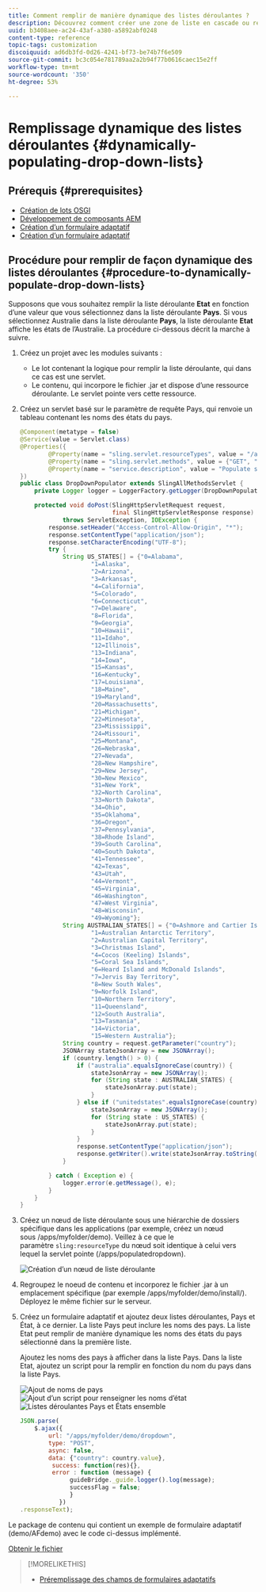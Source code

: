 ```yaml
---
title: Comment remplir de manière dynamique des listes déroulantes ?
description: Découvrez comment créer une zone de liste en cascade ou remplir de manière dynamique des listes déroulantes.
uuid: b3408aee-ac24-43af-a380-a5892abf0248
content-type: reference
topic-tags: customization
discoiquuid: ad6db3fd-0d26-4241-bf73-be74b7f6e509
source-git-commit: bc3c054e781789aa2a2b94f77b0616caec15e2ff
workflow-type: tm+mt
source-wordcount: '350'
ht-degree: 53%

---
```



# Remplissage dynamique des listes déroulantes {#dynamically-populating-drop-down-lists}

## Prérequis {#prerequisites}

* [Création de lots OSGI](https://experienceleague.adobe.com/docs/experience-manager-learn/getting-started-wknd-tutorial-develop/overview.html?lang=fr&amp;CID=RedirectAEMCommunityKautuk)
* [Développement de composants AEM](https://experienceleague.adobe.com/docs/experience-manager-cloud-service/implementing/developing/full-stack/components-templates/overview.html?lang=fr#developing)
* [Création d’un formulaire adaptatif](creating-adaptive-form.md)
* [Création d’un formulaire adaptatif](introduction-forms-authoring.md)

## Procédure pour remplir de façon dynamique des listes déroulantes {#procedure-to-dynamically-populate-drop-down-lists}

Supposons que vous souhaitez remplir la liste déroulante **Etat** en fonction d’une valeur que vous sélectionnez dans la liste déroulante **Pays**. Si vous sélectionnez Australie dans la liste déroulante **Pays**, la liste déroulante **Etat** affiche les états de l’Australie. La procédure ci-dessous décrit la marche à suivre.

1. Créez un projet avec les modules suivants :

   * Le lot contenant la logique pour remplir la liste déroulante, qui dans ce cas est une servlet.
   * Le contenu, qui incorpore le fichier .jar et dispose d’une ressource déroulante. Le servlet pointe vers cette ressource.

1. Créez un servlet basé sur le paramètre de requête Pays, qui renvoie un tableau contenant les noms des états du pays.

   ```java
   @Component(metatype = false)
   @Service(value = Servlet.class)
   @Properties({
           @Property(name = "sling.servlet.resourceTypes", value = "/apps/populatedropdown"),
           @Property(name = "sling.servlet.methods", value = {"GET", "POST"}),
           @Property(name = "service.description", value = "Populate states drop-down based on country value")
   })
   public class DropDownPopulator extends SlingAllMethodsServlet {
       private Logger logger = LoggerFactory.getLogger(DropDownPopulator.class);
   
       protected void doPost(SlingHttpServletRequest request,
                             final SlingHttpServletResponse response)
               throws ServletException, IOException {
           response.setHeader("Access-Control-Allow-Origin", "*");
           response.setContentType("application/json");
           response.setCharacterEncoding("UTF-8");
           try {
               String US_STATES[] = {"0=Alabama",
                       "1=Alaska",
                       "2=Arizona",
                       "3=Arkansas",
                       "4=California",
                       "5=Colorado",
                       "6=Connecticut",
                       "7=Delaware",
                       "8=Florida",
                       "9=Georgia",
                       "10=Hawaii",
                       "11=Idaho",
                       "12=Illinois",
                       "13=Indiana",
                       "14=Iowa",
                       "15=Kansas",
                       "16=Kentucky",
                       "17=Louisiana",
                       "18=Maine",
                       "19=Maryland",
                       "20=Massachusetts",
                       "21=Michigan",
                       "22=Minnesota",
                       "23=Mississippi",
                       "24=Missouri",
                       "25=Montana",
                       "26=Nebraska",
                       "27=Nevada",
                       "28=New Hampshire",
                       "29=New Jersey",
                       "30=New Mexico",
                       "31=New York",
                       "32=North Carolina",
                       "33=North Dakota",
                       "34=Ohio",
                       "35=Oklahoma",
                       "36=Oregon",
                       "37=Pennsylvania",
                       "38=Rhode Island",
                       "39=South Carolina",
                       "40=South Dakota",
                       "41=Tennessee",
                       "42=Texas",
                       "43=Utah",
                       "44=Vermont",
                       "45=Virginia",
                       "46=Washington",
                       "47=West Virginia",
                       "48=Wisconsin",
                       "49=Wyoming"};
               String AUSTRALIAN_STATES[] = {"0=Ashmore and Cartier Islands",
                       "1=Australian Antarctic Territory",
                       "2=Australian Capital Territory",
                       "3=Christmas Island",
                       "4=Cocos (Keeling) Islands",
                       "5=Coral Sea Islands",
                       "6=Heard Island and McDonald Islands",
                       "7=Jervis Bay Territory",
                       "8=New South Wales",
                       "9=Norfolk Island",
                       "10=Northern Territory",
                       "11=Queensland",
                       "12=South Australia",
                       "13=Tasmania",
                       "14=Victoria",
                       "15=Western Australia"};
               String country = request.getParameter("country");
               JSONArray stateJsonArray = new JSONArray();
               if (country.length() > 0) {
                   if ("australia".equalsIgnoreCase(country)) {
                       stateJsonArray = new JSONArray();
                       for (String state : AUSTRALIAN_STATES) {
                           stateJsonArray.put(state);
                       }
                   } else if ("unitedstates".equalsIgnoreCase(country)) {
                       stateJsonArray = new JSONArray();
                       for (String state : US_STATES) {
                           stateJsonArray.put(state);
                       }
                   }
                   response.setContentType("application/json");
                   response.getWriter().write(stateJsonArray.toString());
               }
   
           } catch ( Exception e) {
               logger.error(e.getMessage(), e);
           }
       }
   }
   ```

1. Créez un nœud de liste déroulante sous une hiérarchie de dossiers spécifique dans les applications (par exemple, créez un nœud sous /apps/myfolder/demo). Veillez à ce que le paramètre `sling:resourceType` du nœud soit identique à celui vers lequel la servlet pointe (/apps/populatedropdown).

   ![Création d’un nœud de liste déroulante](assets/dropdown-node.png)

1. Regroupez le noeud de contenu et incorporez le fichier .jar à un emplacement spécifique (par exemple /apps/myfolder/demo/install/). Déployez le même fichier sur le serveur.
1. Créez un formulaire adaptatif et ajoutez deux listes déroulantes, Pays et État, à ce dernier. La liste Pays peut inclure les noms des pays. La liste Etat peut remplir de manière dynamique les noms des états du pays sélectionné dans la première liste.

   Ajoutez les noms des pays à afficher dans la liste Pays. Dans la liste Etat, ajoutez un script pour la remplir en fonction du nom du pays dans la liste Pays.

   ![Ajout de noms de pays](assets/country-dropdown.png) ![Ajout d’un script pour renseigner les noms d’état](assets/state-dropdown.png) ![Listes déroulantes Pays et États ensemble ](assets/2dropdowns.png)

   ```javascript
   JSON.parse(
       $.ajax({
           url: "/apps/myfolder/demo/dropdown",
           type: "POST",
           async: false,
           data: {"country": country.value},
            success: function(res){},
            error : function (message) {
                 guideBridge._guide.logger().log(message);
                 successFlag = false;
                 }
              })
   .responseText);
   ```

Le package de contenu qui contient un exemple de formulaire adaptatif (demo/AFdemo) avec le code ci-dessus implémenté.

[Obtenir le fichier](assets/dropdown-demo-content-1.0.1-snapshot.zip)


>[!MORELIKETHIS]
>
>* [Préremplissage des champs de formulaires adaptatifs](/help/forms/prepopulate-adaptive-form-fields.md)
